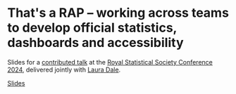 # That's a RAP – working across teams to develop official statistics, dashboards and accessibility

Slides for a [contributed talk](https://virtual.oxfordabstracts.com/#/event/6693/submission/161) at the [Royal Statistical Society Conference 2024](https://rss.org.uk/training-events/conference-2024/), delivered jointly with [Laura Dale](https://github.com/laura-dale).


[Slides](https://github.com/alice-hannah/presentations-and-blogs/raw/main/2024-09-03_rss-conference/thats-a-rap.pptx)
